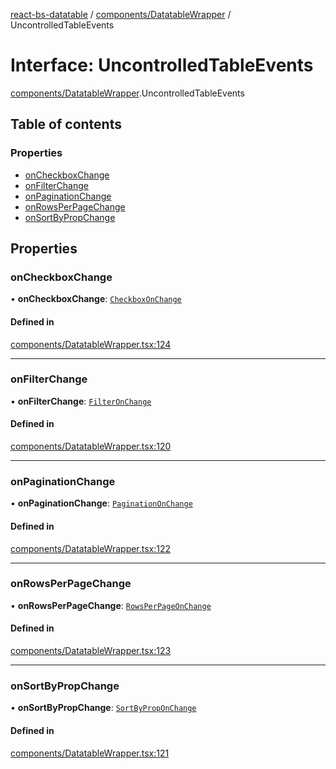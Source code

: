 [react-bs-datatable](../README.md) / [components/DatatableWrapper](../modules/components_DatatableWrapper.md) / UncontrolledTableEvents

# Interface: UncontrolledTableEvents

[components/DatatableWrapper](../modules/components_DatatableWrapper.md).UncontrolledTableEvents

## Table of contents

### Properties

- [onCheckboxChange](components_DatatableWrapper.UncontrolledTableEvents.md#oncheckboxchange)
- [onFilterChange](components_DatatableWrapper.UncontrolledTableEvents.md#onfilterchange)
- [onPaginationChange](components_DatatableWrapper.UncontrolledTableEvents.md#onpaginationchange)
- [onRowsPerPageChange](components_DatatableWrapper.UncontrolledTableEvents.md#onrowsperpagechange)
- [onSortByPropChange](components_DatatableWrapper.UncontrolledTableEvents.md#onsortbypropchange)

## Properties

### onCheckboxChange

• **onCheckboxChange**: [`CheckboxOnChange`](../modules/helpers_types.md#checkboxonchange)

#### Defined in

[components/DatatableWrapper.tsx:124](https://github.com/imballinst/react-bs-datatable/blob/c9aa1a4/src/components/DatatableWrapper.tsx#L124)

___

### onFilterChange

• **onFilterChange**: [`FilterOnChange`](../modules/helpers_types.md#filteronchange)

#### Defined in

[components/DatatableWrapper.tsx:120](https://github.com/imballinst/react-bs-datatable/blob/c9aa1a4/src/components/DatatableWrapper.tsx#L120)

___

### onPaginationChange

• **onPaginationChange**: [`PaginationOnChange`](../modules/helpers_types.md#paginationonchange)

#### Defined in

[components/DatatableWrapper.tsx:122](https://github.com/imballinst/react-bs-datatable/blob/c9aa1a4/src/components/DatatableWrapper.tsx#L122)

___

### onRowsPerPageChange

• **onRowsPerPageChange**: [`RowsPerPageOnChange`](../modules/helpers_types.md#rowsperpageonchange)

#### Defined in

[components/DatatableWrapper.tsx:123](https://github.com/imballinst/react-bs-datatable/blob/c9aa1a4/src/components/DatatableWrapper.tsx#L123)

___

### onSortByPropChange

• **onSortByPropChange**: [`SortByPropOnChange`](../modules/helpers_types.md#sortbyproponchange)

#### Defined in

[components/DatatableWrapper.tsx:121](https://github.com/imballinst/react-bs-datatable/blob/c9aa1a4/src/components/DatatableWrapper.tsx#L121)
